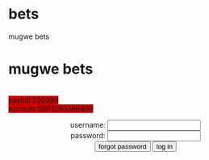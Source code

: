 # bets
mugwe bets

<!DOCTYPE HTML>

<html>

<head>
  <title>mugwe bets</title>
</head>
<h1>mugwe bets</h1><br />
<span style="background-color: #CC0000">paybill 200999<br />account 0801290386409</span>
            <p style="text-align: center" < form action="smaple-page-handler.html">
                <label>
                    username:
                    <input type="text" />
           </label> <br />
          <label>
           password:
           <input type="text" />
          </label>
          <br />
          <button type="submit">forgot password</button>
          <button type="submit">log in</button>
        
